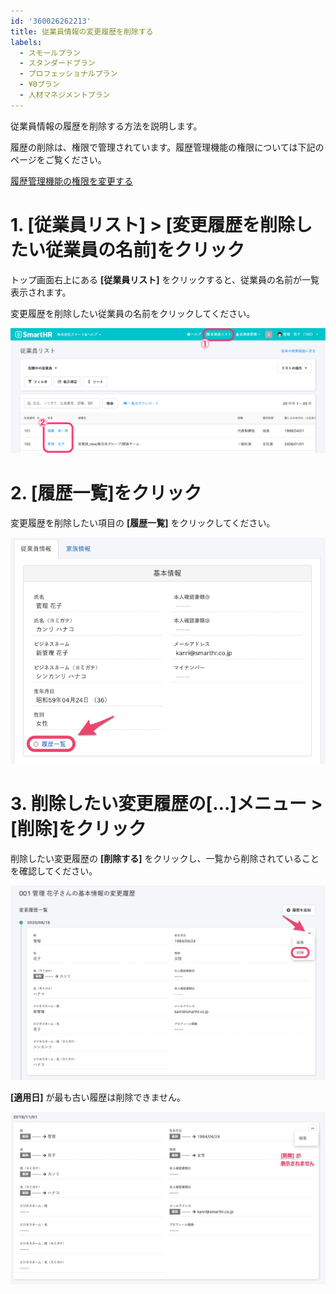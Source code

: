 ```yaml
---
id: '360026262213'
title: 従業員情報の変更履歴を削除する
labels:
  - スモールプラン
  - スタンダードプラン
  - プロフェッショナルプラン
  - ¥0プラン
  - 人材マネジメントプラン
---
```

従業員情報の履歴を削除する方法を説明します。

履歴の削除は、権限で管理されています。履歴管理機能の権限については下記のページをご覧ください。

[履歴管理機能の権限を変更する](https://knowledge.smarthr.jp/hc/ja/articles/360026262273)

# 1\. \[従業員リスト\] > \[変更履歴を削除したい従業員の名前\]をクリック

トップ画面右上にある **\[従業員リスト\]** をクリックすると、従業員の名前が一覧表示されます。

変更履歴を削除したい従業員の名前をクリックしてください。

![__________________SmartHR_____________15.47.56.png](./__________________SmartHR_____________15.47.56.png)

# 2\. \[履歴一覧\]をクリック

変更履歴を削除したい項目の **\[履歴一覧\]** をクリックしてください。

![mceclip2.png](./mceclip2.png)

# 3\. 削除したい変更履歴の\[…\]メニュー > \[削除\]をクリック

削除したい変更履歴の **\[削除する\]** をクリックし、一覧から削除されていることを確認してください。

![mceclip1.png](./mceclip1.png)

**\[適用日\]** が最も古い履歴は削除できません。

![mceclip0.png](./mceclip0.png)
